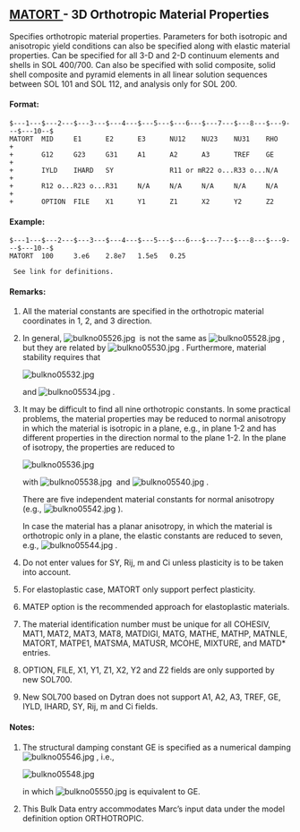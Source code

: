 ## [MATORT ](https://help.hexagonmi.com/bundle/MSC_Nastran_2022.4/page/Nastran_Combined_Book/qrg/bulkno/TOC.MATORT.xhtml) - 3D Orthotropic Material Properties

Specifies orthotropic material properties. Parameters for both isotropic and anisotropic yield conditions can also be specified along with elastic material properties. Can be specified for all 3-D and 2-D continuum elements and shells in SOL 400/700. Can also be specified with solid composite, solid shell composite and pyramid elements in all linear solution sequences between SOL 101 and SOL 112, and analysis only for SOL 200.

#### Format:

```nastran
$---1---$---2---$---3---$---4---$---5---$---6---$---7---$---8---$---9---$---10--$
MATORT  MID     E1      E2      E3      NU12    NU23    NU31    RHO     +       
+       G12     G23     G31     A1      A2      A3      TREF    GE      +       
+       IYLD    IHARD   SY              R11 or mR22 o...R33 o...N/A     +       
+       R12 o...R23 o...R31     N/A     N/A     N/A     N/A     N/A     +       
+       OPTION  FILE    X1      Y1      Z1      X2      Y2      Z2              
```

#### Example:

```nastran
$---1---$---2---$---3---$---4---$---5---$---6---$---7---$---8---$---9---$---10--$
MATORT  100     3.e6    2.8e7   1.5e5   0.25                                    
```

     See link for definitions.

#### Remarks:

1. All the material constants are specified in the orthotropic material coordinates in 1, 2, and 3 direction.  
2. In general,  ![bulkno05526.jpg](https://help-be.hexagonmi.com/bundle/MSC_Nastran_2022.4/page/Nastran_Combined_Book/qrg/bulkno/../../../assets/bulkno05526.jpg?_LANG=enus)  is not the same as  ![bulkno05528.jpg](https://help-be.hexagonmi.com/bundle/MSC_Nastran_2022.4/page/Nastran_Combined_Book/qrg/bulkno/../../../assets/bulkno05528.jpg?_LANG=enus) , but they are related by  ![bulkno05530.jpg](https://help-be.hexagonmi.com/bundle/MSC_Nastran_2022.4/page/Nastran_Combined_Book/qrg/bulkno/../../../assets/bulkno05530.jpg?_LANG=enus) . Furthermore, material stability requires that

     ![bulkno05532.jpg](https://help-be.hexagonmi.com/bundle/MSC_Nastran_2022.4/page/Nastran_Combined_Book/qrg/bulkno/../../../assets/bulkno05532.jpg?_LANG=enus)

     and ![bulkno05534.jpg](https://help-be.hexagonmi.com/bundle/MSC_Nastran_2022.4/page/Nastran_Combined_Book/qrg/bulkno/../../../assets/bulkno05534.jpg?_LANG=enus) .  

3. It may be difficult to find all nine orthotropic constants. In some practical problems, the material properties may be reduced to normal anisotropy in which the material is isotropic in a plane, e.g., in plane 1-2 and has different properties in the direction normal to the plane 1-2. In the plane of isotropy, the properties are reduced to

     ![bulkno05536.jpg](https://help-be.hexagonmi.com/bundle/MSC_Nastran_2022.4/page/Nastran_Combined_Book/qrg/bulkno/../../../assets/bulkno05536.jpg?_LANG=enus)  

     with  ![bulkno05538.jpg](https://help-be.hexagonmi.com/bundle/MSC_Nastran_2022.4/page/Nastran_Combined_Book/qrg/bulkno/../../../assets/bulkno05538.jpg?_LANG=enus)  and  ![bulkno05540.jpg](https://help-be.hexagonmi.com/bundle/MSC_Nastran_2022.4/page/Nastran_Combined_Book/qrg/bulkno/../../../assets/bulkno05540.jpg?_LANG=enus) . 

     There are five independent material constants for normal anisotropy (e.g.,  ![bulkno05542.jpg](https://help-be.hexagonmi.com/bundle/MSC_Nastran_2022.4/page/Nastran_Combined_Book/qrg/bulkno/../../../assets/bulkno05542.jpg?_LANG=enus) ).

     In case the material has a planar anisotropy, in which the material is orthotropic only in a plane, the elastic constants are reduced to seven, e.g.,  ![bulkno05544.jpg](https://help-be.hexagonmi.com/bundle/MSC_Nastran_2022.4/page/Nastran_Combined_Book/qrg/bulkno/../../../assets/bulkno05544.jpg?_LANG=enus) .

4. Do not enter values for SY, Rij, m and Ci unless plasticity is to be taken into account.
5. For elastoplastic case, MATORT only support perfect plasticity.
6. MATEP option is the recommended approach for elastoplastic materials.
7. The material identification number must be unique for all COHESIV, MAT1, MAT2, MAT3, MAT8, MATDIGI, MATG, MATHE, MATHP, MATNLE, MATORT, MATPE1, MATSMA, MATUSR, MCOHE, MIXTURE, and MATD* entries.
8. OPTION, FILE, X1, Y1, Z1, X2, Y2 and Z2 fields are only supported by new SOL700.
9. New SOL700 based on Dytran does not support A1, A2, A3, TREF, GE, IYLD, IHARD, SY, Rij, m and Ci fields.

#### Notes:

1. The structural damping constant GE is specified as a numerical damping  ![bulkno05546.jpg](https://help-be.hexagonmi.com/bundle/MSC_Nastran_2022.4/page/Nastran_Combined_Book/qrg/bulkno/../../../assets/bulkno05546.jpg?_LANG=enus) , i.e.,

     ![bulkno05548.jpg](https://help-be.hexagonmi.com/bundle/MSC_Nastran_2022.4/page/Nastran_Combined_Book/qrg/bulkno/../../../assets/bulkno05548.jpg?_LANG=enus)  

     in which  ![bulkno05550.jpg](https://help-be.hexagonmi.com/bundle/MSC_Nastran_2022.4/page/Nastran_Combined_Book/qrg/bulkno/../../../assets/bulkno05550.jpg?_LANG=enus)  is equivalent to GE.

2. This Bulk Data entry accommodates Marc’s input data under the model definition option ORTHOTROPIC.
